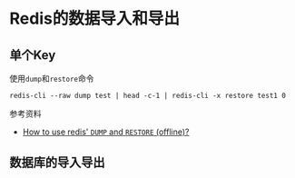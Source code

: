 # Redis的数据导入和导出

## 单个Key

使用`dump`和`restore`命令

`redis-cli --raw dump test | head -c-1 | redis-cli -x restore test1 0`

参考资料

- [How to use redis' `DUMP` and `RESTORE` (offline)?](http://stackoverflow.com/questions/16127682/how-to-use-redis-dump-and-restore-offline/16129052#16129052)

## 数据库的导入导出
